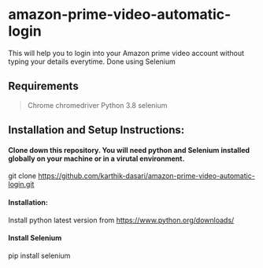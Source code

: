 # amazon-prime-video-automatic-login
This will help you to login into your Amazon prime video account without typing your details everytime.
Done using Selenium


## Requirements
>Chrome
>chromedriver
>Python 3.8
>selenium

## Installation and Setup Instructions:

#### Clone down this repository. You will need python and Selenium installed globally on your machine or in a virutal environment.

git clone https://github.com/karthik-dasari/amazon-prime-video-automatic-login.git

#### Installation:

Install python latest version from https://www.python.org/downloads/

#### Install Selenium

pip install selenium
